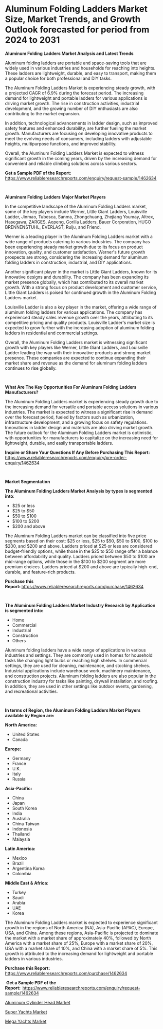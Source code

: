 <p><h1>Aluminum Folding Ladders Market Size, Market Trends, and Growth Outlook forecasted for period from 2024 to 2031</h1></p><p><strong>Aluminum Folding Ladders Market Analysis and Latest Trends</strong></p>
<p><p>Aluminum folding ladders are portable and space-saving tools that are widely used in various industries and households for reaching into heights. These ladders are lightweight, durable, and easy to transport, making them a popular choice for both professional and DIY tasks.</p><p>The Aluminum Folding Ladders Market is experiencing steady growth, with a projected CAGR of 6.9% during the forecast period. The increasing demand for lightweight and portable ladders for various applications is driving market growth. The rise in construction activities, industrial development, and the growing number of DIY enthusiasts are also contributing to the market expansion.</p><p>In addition, technological advancements in ladder design, such as improved safety features and enhanced durability, are further fueling the market growth. Manufacturers are focusing on developing innovative products to meet the evolving needs of consumers, including ladders with adjustable heights, multipurpose functions, and improved stability.</p><p>Overall, the Aluminum Folding Ladders Market is expected to witness significant growth in the coming years, driven by the increasing demand for convenient and reliable climbing solutions across various sectors.</p></p>
<p><strong>Get a Sample PDF of the Report:&nbsp;</strong> <a href="https://www.reliableresearchreports.com/enquiry/request-sample/1462634">https://www.reliableresearchreports.com/enquiry/request-sample/1462634</a></p>
<p>&nbsp;</p>
<p><strong>Aluminum Folding Ladders Major Market Players</strong></p>
<p><p>In the competitive landscape of the Aluminum Folding Ladders market, some of the key players include Werner, Little Giant Ladders, Louisville Ladder, Jinmao, Tubesca, Sanma, Zhongchuang, Zhejiang Youmay, Altrex, Hasegawa, ZARGES, Aopeng, Gorilla Ladders, Bauer Corporation, HUGO BRENNENSTUHL, EVERLAST, Ruiju, and Friend. </p><p>Werner is a leading player in the Aluminum Folding Ladders market with a wide range of products catering to various industries. The company has been experiencing steady market growth due to its focus on product innovation, quality, and customer satisfaction. Werner's future growth prospects are strong, considering the increasing demand for aluminum folding ladders in construction, industrial, and DIY applications.</p><p>Another significant player in the market is Little Giant Ladders, known for its innovative designs and durability. The company has been expanding its market presence globally, which has contributed to its overall market growth. With a strong focus on product development and customer service, Little Giant Ladders is poised for continued growth in the Aluminum Folding Ladders market.</p><p>Louisville Ladder is also a key player in the market, offering a wide range of aluminum folding ladders for various applications. The company has experienced steady sales revenue growth over the years, attributing to its competitive pricing and quality products. Louisville Ladder's market size is expected to grow further with the increasing adoption of aluminum folding ladders in residential and commercial settings.</p><p>Overall, the Aluminum Folding Ladders market is witnessing significant growth with key players like Werner, Little Giant Ladders, and Louisville Ladder leading the way with their innovative products and strong market presence. These companies are expected to continue expanding their market share and revenue as the demand for aluminum folding ladders continues to rise globally.</p></p>
<p>&nbsp;</p>
<p><strong>What Are The Key Opportunities For Aluminum Folding Ladders Manufacturers?</strong></p>
<p><p>The Aluminum Folding Ladders market is experiencing steady growth due to the increasing demand for versatile and portable access solutions in various industries. The market is expected to witness a significant rise in demand over the forecast period, fueled by factors such as urbanization, infrastructure development, and a growing focus on safety regulations. Innovations in ladder design and materials are also driving market growth. The future outlook for the Aluminum Folding Ladders market is optimistic, with opportunities for manufacturers to capitalize on the increasing need for lightweight, durable, and easily transportable ladders.</p></p>
<p><strong>Inquire or Share Your Questions If Any Before Purchasing This Report:</strong> <a href="https://www.reliableresearchreports.com/enquiry/pre-order-enquiry/1462634">https://www.reliableresearchreports.com/enquiry/pre-order-enquiry/1462634</a></p>
<p>&nbsp;</p>
<p><strong>Market Segmentation</strong></p>
<p><strong>The Aluminum Folding Ladders Market Analysis by types is segmented into:</strong></p>
<p><ul><li>$25 or less</li><li>$25 to $50</li><li>$50 to $100</li><li>$100 to $200</li><li>$200 and above</li></ul></p>
<p><p>The Aluminum Folding Ladders market can be classified into five price segments based on their cost: $25 or less, $25 to $50, $50 to $100, $100 to $200, and $200 and above. Ladders priced at $25 or less are considered budget-friendly options, while those in the $25 to $50 range offer a balance between affordability and quality. Ladders priced between $50 to $100 are mid-range options, while those in the $100 to $200 segment are more premium choices. Ladders priced at $200 and above are typically high-end, durable, and feature-rich products.</p></p>
<p><strong>Purchase this Report:&nbsp;</strong><a href="https://www.reliableresearchreports.com/purchase/1462634">https://www.reliableresearchreports.com/purchase/1462634</a></p>
<p>&nbsp;</p>
<p><strong>The Aluminum Folding Ladders Market Industry Research by Application is segmented into:</strong></p>
<p><ul><li>Home</li><li>Commercial</li><li>Industrial</li><li>Construction</li><li>Others</li></ul></p>
<p><p>Aluminum folding ladders have a wide range of applications in various industries and settings. They are commonly used in homes for household tasks like changing light bulbs or reaching high shelves. In commercial settings, they are used for cleaning, maintenance, and stocking shelves. Industrial applications include warehouse work, machinery maintenance, and construction projects. Aluminum folding ladders are also popular in the construction industry for tasks like painting, drywall installation, and roofing. In addition, they are used in other settings like outdoor events, gardening, and recreational activities.</p></p>
<p>&nbsp;</p>
<p><strong>In terms of Region, the Aluminum Folding Ladders Market Players available by Region are:</strong></p>
<p>
    <p> <strong> North America: </strong>
        <ul>
            <li>United States</li>
            <li>Canada</li>
        </ul>
        </p> 
    <p> <strong> Europe: </strong>
        <ul>
            <li>Germany</li>
            <li>France</li>
            <li>U.K.</li>
            <li>Italy</li>
            <li>Russia</li>
        </ul>
        </p> 
    <p> <strong> Asia-Pacific: </strong>
        <ul>
            <li>China</li>
            <li>Japan</li>
            <li>South Korea</li>
            <li>India</li>
            <li>Australia</li>
            <li>China Taiwan</li>
            <li>Indonesia</li>
            <li>Thailand</li>
            <li>Malaysia</li>
        </ul>
        </p> 
    <p> <strong> Latin America: </strong>
        <ul>
            <li>Mexico</li>
            <li>Brazil</li>
            <li>Argentina Korea</li>
            <li>Colombia</li>
        </ul>
        </p> 
    <p> <strong> Middle East & Africa: </strong>
        <ul>
            <li>Turkey</li>
            <li>Saudi</li>
            <li>Arabia</li>
            <li>UAE</li>
            <li>Korea</li>
        </ul>
    </p>
    </p>
<p><p>The Aluminum Folding Ladders market is expected to experience significant growth in the regions of North America (NA), Asia-Pacific (APAC), Europe, USA, and China. Among these regions, Asia-Pacific is projected to dominate the market with a market share of approximately 40%, followed by North America with a market share of 25%, Europe with a market share of 20%, USA with a market share of 10%, and China with a market share of 5%. This growth is attributed to the increasing demand for lightweight and portable ladders in various industries.</p></p>
<p><strong>Purchase this Report: </strong><a href="https://www.reliableresearchreports.com/purchase/1462634">https://www.reliableresearchreports.com/purchase/1462634</a></p>
<p>&nbsp;<strong>Get a Sample PDF of the Report:&nbsp;&nbsp;</strong><a href="https://www.reliableresearchreports.com/enquiry/request-sample/1462634">https://www.reliableresearchreports.com/enquiry/request-sample/1462634</a></p>
<p><strong></strong></p>
<p><p><a href="https://skillful-vermicelli-b89.notion.site/Aluminum-Cylinder-Head-Market-Offer-Valuable-Insights-into-Market-Size-Market-Share-Market-Trends--55e1da3a33614c16b19c11cda08f2ff3">Aluminum Cylinder Head Market</a></p><p><a href="https://eight-handstand-8fb.notion.site/Super-Yachts-Market-Research-Report-Provides-thorough-Industry-Overview-which-offers-an-In-Depth-An-ba0f414f1b6a49189d3a05b1d4edacb2">Super Yachts Market</a></p><p><a href="https://simplistic-meeting-7ee.notion.site/Mega-Yachts-Market-Size-Share-Trends-Analysis-Report-By-Application-Regional-Outlook-Competitiv-c7dea0f488354301b1ff71b84dcb67c2">Mega Yachts Market</a></p></p>